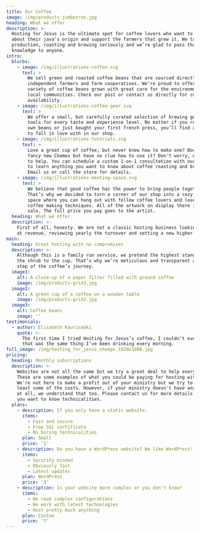 ```yaml
---
title: Our Coffee
image: /img/products-jumbotron.jpg
heading: What we offer
description: >-
  Hosting for Jesus is the ultimate spot for coffee lovers who want to learn
  about their java’s origin and support the farmers that grew it. We take coffee
  production, roasting and brewing seriously and we’re glad to pass that
  knowledge to anyone.
intro:
  blurbs:
    - image: /img/illustrations-coffee.svg
      text: >
        We sell green and roasted coffee beans that are sourced directly from
        independent farmers and farm cooperatives. We’re proud to offer a
        variety of coffee beans grown with great care for the environment and
        local communities. Check our post or contact us directly for current
        availability.
    - image: /img/illustrations-coffee-gear.svg
      text: >
        We offer a small, but carefully curated selection of brewing gear and
        tools for every taste and experience level. No matter if you roast your
        own beans or just bought your first french press, you’ll find a gadget
        to fall in love with in our shop.
    - image: /img/illustrations-tutorials.svg
      text: >
        Love a great cup of coffee, but never knew how to make one? Bought a
        fancy new Chemex but have no clue how to use it? Don't worry, we’re here
        to help. You can schedule a custom 1-on-1 consultation with our baristas
        to learn anything you want to know about coffee roasting and brewing.
        Email us or call the store for details.
    - image: /img/illustrations-meeting-space.svg
      text: >
        We believe that good coffee has the power to bring people together.
        That’s why we decided to turn a corner of our shop into a cozy meeting
        space where you can hang out with fellow coffee lovers and learn about
        coffee making techniques. All of the artwork on display there is for
        sale. The full price you pay goes to the artist.
  heading: What we offer
  description: >-
    First of all, honesty. We are not a classic hosting business looking aiming
    at revenue, reviewing yearly the turnover and setting a new higher target.
main:
  heading: Great hosting with no compromises
  description: >-
    Although this is a family run service, we pretend the highest standards from
    the shrub to the cup. That’s why we’re meticulous and transparent about each
    step of the coffee’s journey.
  image1:
    alt: A close-up of a paper filter filled with ground coffee
    image: /img/products-grid3.jpg
  image2:
    alt: A green cup of a coffee on a wooden table
    image: /img/products-grid2.jpg
  image3:
    alt: Coffee beans
    image: ''
testimonials:
  - author: Elisabeth Kaurismäki
    quote: >-
      The first time I tried Hosting for Jesus’s coffee, I couldn’t even believe
      that was the same thing I’ve been drinking every morning.
full_image: /img/hosting_for_jesus_sheeps_1920x1080.jpg
pricing:
  heading: Monthly subscriptions
  description: >-
    Websites are not all the same but we try a great deal to help everyone.
    These are some examples of what you could be paying for hosting with us.
    We're not here to make a profit out of your ministry but we try to cover at
    least some of the costs. However, if your ministry doesn't have any income
    at all, we understand that too. Please contact us for more details and if
    you want to know technicalities.
  plans:
    - description: If you only have a static website.
      items:
        - Fast and secure
        - Free SSL certificate
        - No boring technicalities
      plan: Small
      price: '1'
    - description: Do you have a WordPress website? We like WordPress!
      items:
        - Security minded
        - Obviously fast
        - Latest updates
      plan: WordPress
      price: '3'
    - description: Is your website more complex or you don't know?
      items:
        - We read complex configurations
        - We work with latest technologies
        - Host pretty much anything
      plan: Custom
      price: '?'
---
```


